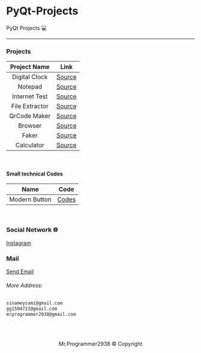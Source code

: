 # PyQt-Projects
PyQt Projects 💻
<hr>

### Projects
Project Name | Link |
:------------:|:-----:
Digital Clock | [Source](https://github.com/mrprogrammer2938/PyQt-Projects/tree/master/Digital-Clock) | 
Notepad | [Source](https://github.com/mrprogrammer2938/PyQt-Projects/tree/master/Notepad) |
Internet Test | [Source](https://github.com/mrprogrammer2938/PyQt-Projects/tree/master/Internettest) | 
File Extractor | [Source](https://github.com/mrprogrammer2938/PyQt-Projects/tree/master/File-Extractor) |
QrCode Maker | [Source](https://github.com/mrprogrammer2938/PyQt-Projects/tree/master/QrCode-Maker) | 
Browser  | [Source](https://github.com/mrprogrammer2938/PyQt-Projects/tree/master/Browser) |
Faker | [Source](https://github.com/mrprogrammer2938/PyQt-Projects/tree/master/Faker) |
Calculator | [Source](https://github.com/mrprogrammer2938/PyQt-Projects/tree/master/Calculator) |
<br>

#### Small technical Codes

Name | Code | 
:----:|:------:
Modern Button | [Codes](https://github.com/mrprogrammer2938/PyQt-Projects/tree/master/Technical%20Codes/Moden-Button) |

<br>

### Social Network 🌐

[Instagram](https://instagram.com/sina.python)

### Mail
<a href="mailto:sinameysami@gmail.com">Send Email</a>

###### More Address: 
``` txt
sinameysami@gmail.com
gg1504722@gmail.com
mrprogrammer2938@gmail.com
```
<br><br>

<footer><center>Mr.Programmer2938 &#169 Copyright</center></footer>
